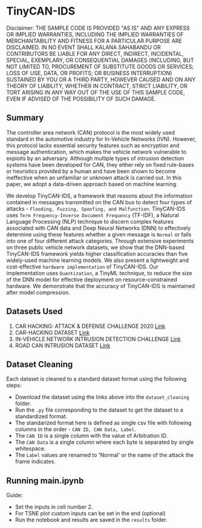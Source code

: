 # TinyCAN-IDS

Disclaimer: THE SAMPLE CODE IS PROVIDED "AS IS" AND ANY EXPRESS OR IMPLIED WARRANTIES, INCLUDING THE IMPLIED WARRANTIES OF MERCHANTABILITY AND FITNESS FOR A PARTICULAR PURPOSE ARE DISCLAIMED. IN NO EVENT SHALL KALANA SAHABANDU OR CONTRIBUTORS BE LIABLE FOR ANY DIRECT, INDIRECT, INCIDENTAL, SPECIAL, EXEMPLARY, OR CONSEQUENTIAL DAMAGES (INCLUDING, BUT NOT LIMITED TO, PROCUREMENT OF SUBSTITUTE GOODS OR SERVICES; LOSS OF USE, DATA, OR PROFITS; OR BUSINESS INTERRUPTION) SUSTAINED BY YOU OR A THIRD PARTY, HOWEVER CAUSED AND ON ANY THEORY OF LIABILITY, WHETHER IN CONTRACT, STRICT LIABILITY, OR TORT ARISING IN ANY WAY OUT OF THE USE OF THIS SAMPLE CODE, EVEN IF ADVISED OF THE POSSIBILITY OF SUCH DAMAGE.

## Summary
The controller area network (CAN) protocol is the most widely used standard in the automotive industry for In-Vehicle Networks (IVN). 
However, this protocol lacks essential security features such as encryption and message authentication, which makes the vehicle network vulnerable to exploits by an adversary. 
Although multiple types of intrusion detection systems have been developed for CAN, they either rely on fixed rule-bases or heuristics provided by a human and have been shown to become ineffective when an unfamiliar or unknown attack is carried out. 
In this paper, we adopt a data-driven approach based on machine learning. 

We develop TinyCAN-IDS, a framework that reasons about the information contained in messages transmitted on the CAN bus to detect four types of attacks - `Flooding, Fuzzing, Spoofing, and Malfunction`. 
TinyCAN-IDS uses `Term Frequency-Inverse Document Frequency` (TF-IDF), a Natural Language Processing (NLP) technique to discern complex features associated with CAN data and Deep Neural Networks (DNN) to effectively determine using these features whether a given message is `Normal` or falls into one of four different attack categories. 
Through extensive experiments on three public vehicle network datasets, we show that the DNN-based TinyCAN-IDS framework yields higher classification accuracies than five widely-used machine learning models.
We also present a lightweight and cost-effective `hardware implementation` of TinyCAN-IDS.
Our implementation uses `Quantization`, a TinyML technique, to reduce the size of the DNN model for effective deployment on resource-constrained hardware.
We demonstrate that the accuracy of TinyCAN-IDS is maintained after model compression.

## Datasets Used
1. CAR HACKING: ATTACK & DEFENSE CHALLENGE 2020 [Link](https://ocslab.hksecurity.net/Datasets/carchallenge2020)
2. CAR-HACKING DATASET [Link](https://ocslab.hksecurity.net/Datasets/car-hacking-dataset)
3. IN-VEHICLE NETWORK INTRUSION DETECTION CHALLENGE [Link](https://ocslab.hksecurity.net/Datasets/datachallenge2019/car)
4. ROAD CAN INTRUSION DATASET [Link](https://0xsam.com/road/)

## Dataset Cleaning
Each dataset is cleaned to a standard dataset format using the following steps:
- Download the dataset using the links above into the `dataset_cleaning` folder.
- Run the `.py` file corresponding to the dataset to get the dataset to a standardized format.
- The standarized format here is defined as single csv file with following columns in the order - `CAN ID, CAN Data, Label`.
- The `CAN ID` is a single column with the value of Arbitration ID.
- The `CAN Data` is a single column where each byte is separated by single whitespace.
- The `Label` values are renamed to 'Normal' or the name of the attack the frame indicates.
## Running main.ipynb
Guide:
- Set the inputs in cell number 2.
- For TSNE plot custom inputs can be set in the end (optional)
- Run the notebook and results are saved in the `results` folder.
